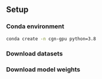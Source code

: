 ## Setup

### Conda environment

```bash
conda create -n cgn-gpu python=3.8
```


### Download datasets


### Download model weights
